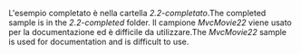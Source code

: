 <span data-ttu-id="24e17-101">L'esempio completato è nella cartella *2.2-completato*.</span><span class="sxs-lookup"><span data-stu-id="24e17-101">The completed sample is in the *2.2-completed* folder.</span></span> <span data-ttu-id="24e17-102">Il campione *MvcMovie22* viene usato per la documentazione ed è difficile da utilizzare.</span><span class="sxs-lookup"><span data-stu-id="24e17-102">The *MvcMovie22* sample is used for documentation and is difficult to use.</span></span>